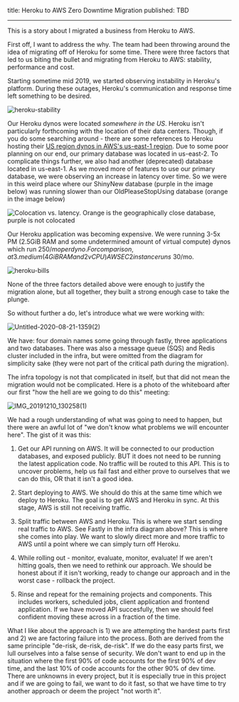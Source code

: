 title: Heroku to AWS Zero Downtime Migration
published: TBD

---

This is a story about I migrated a business from Heroku to AWS.

First off, I want to address the why. The team had been throwing around the idea of migrating off of Heroku for some time. There were three factors that led to us biting the bullet and migrating from Heroku to AWS: stability, performance and cost.

Starting sometime mid 2019, we started observing instability in Heroku's platform. During these outages, Heroku's communication and response time left something to be desired.

![heroku-stability](https://user-images.githubusercontent.com/5688923/90965111-42302b80-e493-11ea-8b26-bb60aacb6c3d.png)

Our Heroku dynos were located _somewhere in the US_. Heroku isn't particularly forthcoming with the location of their data centers. Though, if you do some searching around - there are some references to Heroku hosting their [US region dynos in AWS's us-east-1 region](https://stackoverflow.com/a/45229837). Due to some poor planning on our end, our primary database was located in us-east-2. To complicate things further, we also had another (deprecated) database located in us-east-1. As we moved more of features to use our primary database, we were observing an increase in latency over time. So we were in this weird place where our ShinyNew database (purple in the image below) was running slower than our OldPleaseStopUsing database (orange in the image below)

![Colocation vs. latency. Orange is the geographically close database, purple is not colocated](https://user-images.githubusercontent.com/5688923/90965134-7efc2280-e493-11ea-9b72-f4000300a65b.png)

Our Heroku application was becoming expensive. We were running 3-5x PM (2.5GiB RAM and some undetermined amount of virtual compute) dynos which run $250/mo per dyno. For comparison, a t3.medium (4GiB RAM and 2vCPU) AWS EC2 instance runs ~$30/mo.

![heroku-bills](https://user-images.githubusercontent.com/5688923/90965168-d4d0ca80-e493-11ea-9da2-e57235b49bb1.png)

None of the three factors detailed above were enough to justify the migration alone, but all together, they built a strong enough case to take the plunge.

So without further a do, let's introduce what we were working with:

![Untitled-2020-08-21-1359(2)](https://user-images.githubusercontent.com/5688923/90965212-2bd69f80-e494-11ea-8520-4e3389241f15.png)

We have: four domain names some going through fastly, three applications and two databases. There was also a message queue (SQS) and Redis cluster included in the infra, but were omitted from the diagram for simplicity sake (they were not part of the critical path during the migration).

The infra topology is not that complicated in itself, but that did not mean the migration would not be complicated. Here is a photo of the whiteboard after our first "how the hell are we going to do this" meeting:

![IMG_20191210_130258(1)](https://user-images.githubusercontent.com/5688923/90965315-fe3e2600-e494-11ea-9d5e-413bbd692f2d.jpg)

We had a rough understanding of what was going to need to happen, but there were an awful lot of "we don't know what problems we will encounter here". The gist of it was this:

1. Get our API running on AWS. It will be connected to our production databases, and exposed publicly. BUT it does not need to be running the latest application code. No traffic will be routed to this API. This is to uncover problems, help us fail fast and either prove to ourselves that we can do this, OR that it isn't a good idea.

2. Start deploying to AWS. We should do this at the same time which we deploy to Heroku. The goal is to get AWS and Heroku in sync. At this stage, AWS is still not receiving traffic.

3. Split traffic between AWS and Heroku. This is where we start sending real traffic to AWS. See Fastly in the infra diagram above? This is where she comes into play. We want to slowly direct more and more traffic to AWS until a point where we can simply turn off Heroku.

4. While rolling out - monitor, evaluate, monitor, evaluate! If we aren't hitting goals, then we need to rethink our approach. We should be honest about if it isn't working, ready to change our approach and in the worst case - rollback the project.

5. Rinse and repeat for the remaining projects and components. This includes workers, scheduled jobs, client application and frontend application. If we have moved API succesfully, then we should feel confident moving these across in a fraction of the time.

What I like about the approach is 1) we are attempting the hardest parts first and 2) we are factoring failure into the process. Both are derived from the same principle "de-risk, de-risk, de-risk". If we do the easy parts first, we lull ourselves into a false sense of security. We don't want to end up in the situation where the first 90% of code accounts for the first 90% of dev time, and the last 10% of code accounts for the other 90% of dev time. There are unknowns in every project, but it is especially true in this project and if we are going to fail, we want to do it fast, so that we have time to try another approach or deem the project "not worth it".
